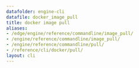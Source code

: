```yaml
---
datafolder: engine-cli
datafile: docker_image_pull
title: docker image pull
aliases:
- /edge/engine/reference/commandline/image_pull/
- /engine/reference/commandline/image_pull/
- /engine/reference/commandline/pull/
- /reference/cli/docker/pull/
layout: cli
---
```


<!--
此页面是根据 Docker 源代码自动生成的。如果您想建议更改此处显示的文本，请在 GitHub 上的源代码仓库中打开一个工单或拉取请求：

https://github.com/docker/cli
-->
